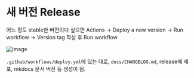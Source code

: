 # 새 버전 Release

어느 정도 stable한 버전이다 싶으면 Actions -> Deploy a new version -> Run workflow -> Version tag 작성 후 Run workflow

![image](https://github.com/kiyoon/jupynium.nvim/assets/12980409/c1520351-67a6-4920-9c29-50864eba80ea)

`.github/workflows/deploy.yml`에 있는 대로, `docs/CHANGELOG.md`, release에 배포, mkdocs 문서 버전 등 생성이 됨.
